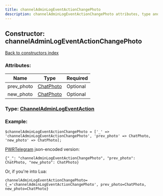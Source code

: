 ```yaml
---
title: channelAdminLogEventActionChangePhoto
description: channelAdminLogEventActionChangePhoto attributes, type and example
---
```

## Constructor: channelAdminLogEventActionChangePhoto  
[Back to constructors index](index.md)



### Attributes:

| Name     |    Type       | Required |
|----------|---------------|----------|
|prev\_photo|[ChatPhoto](../types/ChatPhoto.md) | Optional|
|new\_photo|[ChatPhoto](../types/ChatPhoto.md) | Optional|



### Type: [ChannelAdminLogEventAction](../types/ChannelAdminLogEventAction.md)


### Example:

```
$channelAdminLogEventActionChangePhoto = ['_' => 'channelAdminLogEventActionChangePhoto', 'prev_photo' => ChatPhoto, 'new_photo' => ChatPhoto];
```  

[PWRTelegram](https://pwrtelegram.xyz) json-encoded version:

```
{"_": "channelAdminLogEventActionChangePhoto", "prev_photo": ChatPhoto, "new_photo": ChatPhoto}
```


Or, if you're into Lua:  


```
channelAdminLogEventActionChangePhoto={_='channelAdminLogEventActionChangePhoto', prev_photo=ChatPhoto, new_photo=ChatPhoto}

```


